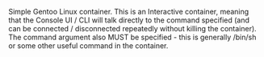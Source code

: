 Simple Gentoo Linux container.  This is an Interactive container, meaning
that the Console UI / CLI will talk directly to the command specified (and
can be connected / disconnected repeatedly without killing the container).
The command argument also MUST be specified - this is generally /bin/sh or
some other useful command in the container.
